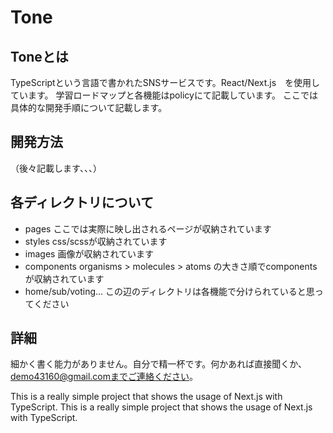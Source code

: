 # Tone

## Toneとは

TypeScriptという言語で書かれたSNSサービスです。React/Next.js　を使用しています。
学習ロードマップと各機能はpolicyにて記載しています。
ここでは具体的な開発手順について記載します。

## 開発方法

（後々記載します、、、）

## 各ディレクトリについて

- pages ここでは実際に映し出されるページが収納されています
- styles css/scssが収納されています
- images 画像が収納されています
- components organisms > molecules > atoms の大きさ順でcomponentsが収納されています
- home/sub/voting... この辺のディレクトリは各機能で分けられていると思ってください

## 詳細

細かく書く能力がありません。自分で精一杯です。何かあれば直接聞くか、demo43160@gmail.comまでご連絡ください。

This is a really simple project that shows the usage of Next.js with TypeScript.
This is a really simple project that shows the usage of Next.js with TypeScript.
